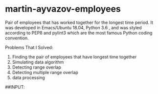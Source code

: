 # martin-ayvazov-employees
Pair of employees that has worked together for the longest time period. It was developed in Emacs/Ubuntu 18.04, Python 3.6 , and was styled according to PEP8 and pylint3 which are the most famous Python coding convention.

Problems That I Solved:
1. Finding the pair of employees that have longest time together
2. Simulating data algorithm
3. Detecting range overlap
4. Detecting multiple range overlap
5. data processing

##INPUT:

